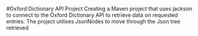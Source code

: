 #Oxford Dictionary API Project
Creating a Maven project that uses jackson to connect to the Oxford Dictionary API to retrieve data on requested entries. The project utilises JsonNodes to move through the Json tree retrieved